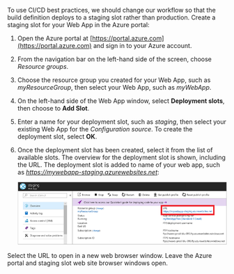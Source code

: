 To use CI/CD best practices, we should change our workflow so that the build definition deploys to a staging slot rather than production. Create a staging slot for your Web App in the Azure portal:

1. Open the Azure portal at [https://portal.azure.com](https://portal.azure.com) and sign in to your Azure account.
2. From the navigation bar on the left-hand side of the screen, choose *Resource groups*.
3. Choose the resource group you created for your Web App, such as *myResourceGroup*, then select your Web App, such as *myWebApp*.
4. On the left-hand side of the Web App window, select **Deployment slots**, then choose to **Add Slot**.
5. Enter a name for your deployment slot, such as *staging*, then select your existing Web App for the *Configuration source*. To create the deployment slot, select **OK**.
6. Once the deployment slot has been created, select it from the list of available slots. The overview for the deployment slot is shown, including the URL. The deployment slot is added to name of your web app, such as *https://mywebapp-staging.azurewebsites.net*:

    ![Overview of Web App deployment slot in the Azure portal](../media/azure-portal-web-app-staging-slot.png)

Select the URL to open in a new web browser window. Leave the Azure portal and staging slot web site browser windows open.